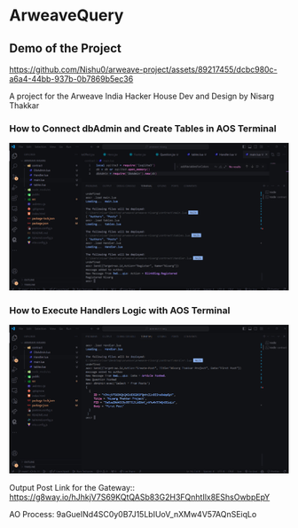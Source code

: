 # ArweaveQuery

## Demo of the Project

https://github.com/Nishu0/arweave-project/assets/89217455/dcbc980c-a6a4-44bb-937b-0b7869b5ec36

A project for the Arweave India Hacker House Dev and Design by Nisarg Thakkar

### How to Connect dbAdmin and Create Tables in AOS Terminal

![EXAMPLE](./public/Smart_Contract_Running.png)

### How to Execute Handlers Logic with AOS Terminal 

![EXAMPLE](./public/Smart_Contract_Running_2.png)

Output Post Link for the Gateway:: https://g8way.io/hJhkjV7S69KQtQASb83G2H3FQnhtIlx8EShsOwbpEpY

AO Process: 9aGueINd4SC0y0B7J15LbIUoV_nXMw4V57AQnSEiqLo
